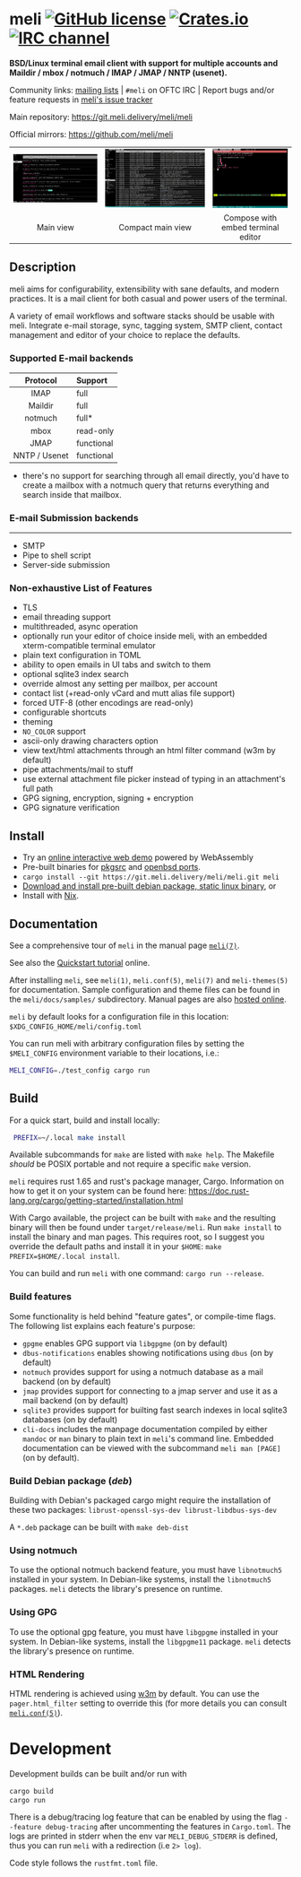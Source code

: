 # meli [![GitHub license](https://img.shields.io/github/license/meli/meli)](https://github.com/meli/meli/blob/master/COPYING) [![Crates.io](https://img.shields.io/crates/v/meli)](https://crates.io/crates/meli) [![IRC channel](https://img.shields.io/badge/irc.oftc.net-%23meli-blue)](ircs://irc.oftc.net:6697/%23meli)

**BSD/Linux terminal email client with support for multiple accounts and Maildir / mbox / notmuch / IMAP / JMAP / NNTP (usenet).**

Community links:
[mailing lists](https://lists.meli.delivery/) | `#meli` on OFTC IRC | Report bugs and/or feature requests in [meli's issue tracker](https://git.meli.delivery/meli/meli/issues "meli gitea issue tracker")

Main repository: <https://git.meli.delivery/meli/meli>

Official mirrors: <https://github.com/meli/meli>

| | | |
:---:|:---:|:---:
![Main view screenshot](./meli/docs/screenshots/main.webp "mail meli view screenshot")  |  ![Compact main view screenshot](./meli/docs/screenshots/compact.webp "compact main view screenshot") | ![Compose with embed terminal editor screenshot](./meli/docs/screenshots/compose.webp "composing view screenshot")
Main view             |  Compact main view | Compose with embed terminal editor

## Description

meli aims for configurability, extensibility with sane defaults, and modern
practices. It is a mail client for both casual and power users of the terminal.

A variety of email workflows and software stacks should be usable with meli.
Integrate e-mail storage, sync, tagging system, SMTP client, contact management
and editor of your choice to replace the defaults.


### Supported E-mail backends

| Protocol     | Support         |
|:------------:|:----------------|
| IMAP         | full            |
| Maildir      | full            |
| notmuch      | full*           |
| mbox         | read-only       |
| JMAP         | functional      |
| NNTP / Usenet| functional      |


* there's no support for searching through all email directly, you'd have to
  create a mailbox with a notmuch query that returns everything and search
  inside that mailbox.

### E-mail Submission backends
--------------------------

- SMTP
- Pipe to shell script
- Server-side submission

### Non-exhaustive List of Features

- TLS
- email threading support
- multithreaded, async operation
- optionally run your editor of choice inside meli, with an embedded
  xterm-compatible terminal emulator
- plain text configuration in TOML
- ability to open emails in UI tabs and switch to them
- optional sqlite3 index search
- override almost any setting per mailbox, per account
- contact list (+read-only vCard and mutt alias file support)
- forced UTF-8 (other encodings are read-only)
- configurable shortcuts
- theming
- `NO_COLOR` support
- ascii-only drawing characters option
- view text/html attachments through an html filter command (w3m by default)
- pipe attachments/mail to stuff
- use external attachment file picker instead of typing in an attachment's full path
- GPG signing, encryption, signing + encryption
- GPG signature verification

## Install
- Try an [online interactive web demo](https://meli.delivery/wasm2.html "online interactive web demo") powered by WebAssembly
- Pre-built binaries for [pkgsrc](https://pkgsrc.se/mail/meli) and [openbsd ports](https://openports.pl/path/mail/meli).
- `cargo install --git https://git.meli.delivery/meli/meli.git meli`
- [Download and install pre-built debian package, static linux binary](https://github.com/meli/meli/releases/ "github releases for meli"), or
- Install with [Nix](https://search.nixos.org/packages?show=meli&query=meli&from=0&size=30&sort=relevance&channel=unstable#disabled "nixos package search results for 'meli'").
## Documentation

See a comprehensive tour of `meli` in the manual page [`meli(7)`](./meli/docs/meli.7).

See also the [Quickstart tutorial](https://meli.delivery/documentation.html#quick-start) online.

After installing `meli`, see `meli(1)`, `meli.conf(5)`, `meli(7)` and `meli-themes(5)` for documentation.
Sample configuration and theme files can be found in the `meli/docs/samples/` subdirectory.
Manual pages are also [hosted online](https://meli.delivery/documentation.html "meli documentation").

`meli` by default looks for a configuration file in this location: `$XDG_CONFIG_HOME/meli/config.toml`

You can run meli with arbitrary configuration files by setting the `$MELI_CONFIG` environment variable to their locations, i.e.:

```sh
MELI_CONFIG=./test_config cargo run
```

## Build
For a quick start, build and install locally:

```sh
 PREFIX=~/.local make install
```

Available subcommands for `make` are listed with `make help`.
The Makefile *should* be POSIX portable and not require a specific `make` version.

`meli` requires rust 1.65 and rust's package manager, Cargo.
Information on how to get it on your system can be found here: <https://doc.rust-lang.org/cargo/getting-started/installation.html>

With Cargo available, the project can be built with `make` and the resulting binary will then be found under `target/release/meli`.
Run `make install` to install the binary and man pages.
This requires root, so I suggest you override the default paths and install it in your `$HOME`: `make PREFIX=$HOME/.local install`.

You can build and run `meli` with one command: `cargo run --release`.

### Build features

Some functionality is held behind "feature gates", or compile-time flags. The following list explains each feature's purpose:

- `gpgme` enables GPG support via `libgpgme` (on by default)
- `dbus-notifications` enables showing notifications using `dbus` (on by default)
- `notmuch` provides support for using a notmuch database as a mail backend (on by default)
- `jmap` provides support for connecting to a jmap server and use it as a mail backend (on by default)
- `sqlite3` provides support for builting fast search indexes in local sqlite3 databases (on by default)
- `cli-docs` includes the manpage documentation compiled by either `mandoc` or `man` binary to plain text in `meli`'s command line. Embedded documentation can be viewed with the subcommand `meli man [PAGE]` (on by default).

### Build Debian package (*deb*)

Building with Debian's packaged cargo might require the installation of these two packages: `librust-openssl-sys-dev librust-libdbus-sys-dev`

A `*.deb` package can be built with `make deb-dist`

### Using notmuch

To use the optional notmuch backend feature, you must have `libnotmuch5` installed in your system.
In Debian-like systems, install the `libnotmuch5` packages.
`meli` detects the library's presence on runtime.

### Using GPG

To use the optional gpg feature, you must have `libgpgme` installed in your system.
In Debian-like systems, install the `libgpgme11` package.
`meli` detects the library's presence on runtime.

### HTML Rendering

HTML rendering is achieved using [w3m](https://github.com/tats/w3m) by default.
You can use the `pager.html_filter` setting to override this (for more details you can consult [`meli.conf(5)`](./meli/docs/meli.conf.5)).

# Development

Development builds can be built and/or run with

```
cargo build
cargo run
```

There is a debug/tracing log feature that can be enabled by using the flag `--feature debug-tracing` after uncommenting the features in `Cargo.toml`.
The logs are printed in stderr when the env var `MELI_DEBUG_STDERR` is defined, thus you can run `meli` with a redirection (i.e `2> log`).

Code style follows the `rustfmt.toml` file.
